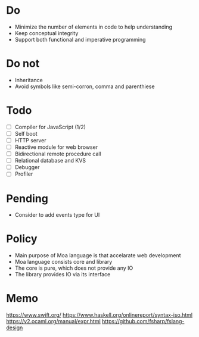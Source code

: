 # Do
- Minimize the number of elements in code to help understanding
- Keep conceptual integrity
- Support both functional and imperative programming

# Do not
- Inheritance
- Avoid symbols like semi-corron, comma and parenthiese

# Todo
- [ ] Compiler for JavaScript (1/2)
- [ ] Self boot
- [ ] HTTP server
- [ ] Reactive module for web browser
- [ ] Bidirectional remote procedure call
- [ ] Relational database and KVS
- [ ] Debugger
- [ ] Profiler

# Pending
- Consider to add events type for UI

# Policy
- Main purpose of Moa language is that accelarate web development
- Moa language consists core and library
- The core is pure, which does not provide any IO
- The library provides IO via its interface


# Memo
https://www.swift.org/
https://www.haskell.org/onlinereport/syntax-iso.html
https://v2.ocaml.org/manual/expr.html
https://github.com/fsharp/fslang-design
